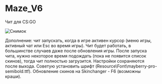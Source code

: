 # Maze_V6
Чит для CS:GO

![Снимок](https://user-images.githubusercontent.com/80263093/190890198-b5c76504-535b-481e-9ee2-13db708719d6.PNG)


Дополнение: чит запускать, когда в игре активен курсор (меню игры, активный чат или Esc во время игры). Чит будет работать, в большинстве случаев даже после обновления игры. После запуска чита, нужно некоторое время подождать (пока не появится список скинов), тогда чит полностью загрузится. Настройки сохраняются после выхода.
Советую установить шрифт (Resource\Font\mayberry-pro-semibold.ttf). Обновление скинов на Skinchanger - F6 (возможны краши).
